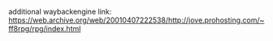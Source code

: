 additional waybackengine link:
https://web.archive.org/web/20010407222538/http://jove.prohosting.com/~ff8rpg/rpg/index.html